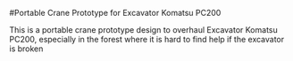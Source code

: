 #Portable Crane Prototype for Excavator Komatsu PC200

This is a portable crane prototype design to overhaul Excavator Komatsu PC200, especially in the forest where it is hard to find help if the excavator is broken
